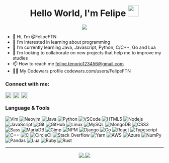 <h1 align="center">Hello World, I'm Felipe <img src="https://media.giphy.com/media/TEnXkcsHrP4YedChhA/giphy.gif" width="35"></h1>
<p align="center">
  <a href="https://github.com/DenverCoder1/readme-typing-svg"><img src="https://readme-typing-svg.demolab.com?font=Fira+Code&duration=3000&pause=1000&color=3EBB5C&center=true&vCenter=true&width=435&lines=Software+Developer;Artificial+Intelligence;Usually+breaking+some+codes;Hacking;Open+Source+Intelligence;Always+learning+new+things&center=true&width=500&height=50"></a>
</p>


- 👋 Hi, I’m @FelipeFTN
- 👀 I’m interested in learning about programming
- 🌱 I’m currently learning Java, Javascript, Python, C/C++, Go and Lua 
- 💞️ I’m looking to collaborate on new projects that help me to improve my studies
- 📫 How to reach me felipe.tenorio123456@gmail.com
- 👨‍💻 My Codewars profile codewars.com/users/FelipeFTN

### Connect with me:

[<img align="left" alt="codeSTACKr | LinkedIn" width="22px" title="linkedin/in/felipeftn" src="https://cdn.jsdelivr.net/npm/simple-icons@v3/icons/linkedin.svg" />][linkedin]
<img align="left" alt="codeSTACKr | LinkedIn" width="22px" title="FelipeFTN#0298" src="https://cdn.jsdelivr.net/npm/simple-icons@v3/icons/discord.svg" />
<img align="left" alt="codeSTACKr | LinkedIn" width="22px" title="felipe.tenorio123456@gmail.com" src="https://cdn.jsdelivr.net/npm/simple-icons@v3/icons/gmail.svg" />

[linkedin]: https://www.linkedin.com/in/felipeftn/

<br>

### Language & Tools

![Vim](https://img.shields.io/badge/-Vim-black?style=for-the-badge&logo=vim)
![Neovim](https://img.shields.io/badge/NeoVim-%2357A143.svg?&style=for-the-badge&logo=neovim&logoColor=white)
![Java](https://img.shields.io/badge/-Java-orange?style=for-the-badge&logo=java)
![Python](https://img.shields.io/badge/-Python-black?style=for-the-badge&logo=python)
![VSCode](https://img.shields.io/badge/-VSCode-007ACC?style=for-the-badge&logo=visual-studio-code&logoColor=white)
![HTML5](https://img.shields.io/badge/-HTML5-E34F26?style=for-the-badge&logo=html5&logoColor=white)
![Nodejs](https://img.shields.io/badge/Node.js-43853D?style=for-the-badge&logo=node-dot-js&logoColor=white)
![JavaScript](https://img.shields.io/badge/-JavaScript-black?style=for-the-badge&logo=javascript)
![Git](https://img.shields.io/badge/-Git-black?style=for-the-badge&logo=git)
![GitHub](https://img.shields.io/badge/-GitHub-181717?style=for-the-badge&logo=github)
![Linux](https://img.shields.io/badge/-linux-%231572B6?style=for-the-badge&logo=linux&logoColor=black)
![MySQL](https://img.shields.io/badge/-MySQL-4479A1?style=for-the-badge&logo=mysql&logoColor=white)
![MongoDB](https://img.shields.io/badge/-MongoDB-black?style=for-the-badge&logo=mongodb)
![CSS3](https://img.shields.io/badge/-CSS3-1572B6?style=for-the-badge&logo=css3)
![Sass](https://img.shields.io/badge/-Sass-CC6699?style=for-the-badge&logo=sass&logoColor=white)
![MariaDB](https://img.shields.io/badge/-MariaDB-black?style=for-the-badge&logo=mariadb)
![Gimp](https://img.shields.io/badge/gimp-5C5543?style=for-the-badge&logo=gimp&logoColor=white)
![NPM](https://img.shields.io/badge/npm-CB3837?style=for-the-badge&logo=npm&logoColor=white)
![Django](https://img.shields.io/badge/Django-092E20?style=for-the-badge&logo=django&logoColor=green)
![Go](https://img.shields.io/badge/Go-00ADD8?style=for-the-badge&logo=go&logoColor=white)
![React](https://img.shields.io/badge/React-20232A?style=for-the-badge&logo=react&logoColor=61DAFB)
![Typescript](https://img.shields.io/badge/TypeScript-007ACC?style=for-the-badge&logo=typescript&logoColor=white)
![C++](https://img.shields.io/badge/C++-00599C?style=for-the-badge&labelColor=01427d&logoColor=6295cb&logo=cplusplus)
![C](https://img.shields.io/badge/c-%2300599C.svg?style=for-the-badge&logo=c&logoColor=white)
![CircleCI](https://img.shields.io/badge/circle%20ci-%23161616.svg?style=for-the-badge&logo=circleci&logoColor=white)
![Stack Overflow](https://img.shields.io/badge/-Stackoverflow-FE7A16?style=for-the-badge&logo=stack-overflow&logoColor=white)
![Yarn](https://img.shields.io/badge/yarn-%232C8EBB.svg?style=for-the-badge&logo=yarn&logoColor=white)
![AWS](https://img.shields.io/badge/AWS-%23FF9900.svg?style=for-the-badge&logo=amazon-aws&logoColor=white)
![Azure](https://img.shields.io/badge/azure-%230072C6.svg?style=for-the-badge&logo=microsoftazure&logoColor=white)
![NumPy](https://img.shields.io/badge/numpy-%23013243.svg?style=for-the-badge&logo=numpy&logoColor=white)
![Pandas](https://img.shields.io/badge/pandas-%23150458.svg?style=for-the-badge&logo=pandas&logoColor=white)
![Lua](https://img.shields.io/badge/lua-%232C2D72.svg?style=for-the-badge&logo=lua&logoColor=white)
![Ruby](https://img.shields.io/badge/ruby-%23CC342D.svg?style=for-the-badge&logo=ruby&logoColor=white)
![Rust](https://img.shields.io/badge/rust-%23000000.svg?style=for-the-badge&logo=rust&logoColor=white)

<hr>
<div align="center">
  <a href="https://github.com/FelipeFTN">
    <img align="center" src="https://github-readme-stats.vercel.app/api?username=FelipeFTN&show_icons=true&theme=dark" />
    <img align="center" src="https://github-readme-stats.vercel.app/api/top-langs/?username=FelipeFTN&layout=compact&theme=dark" />
  </a>
</div>
